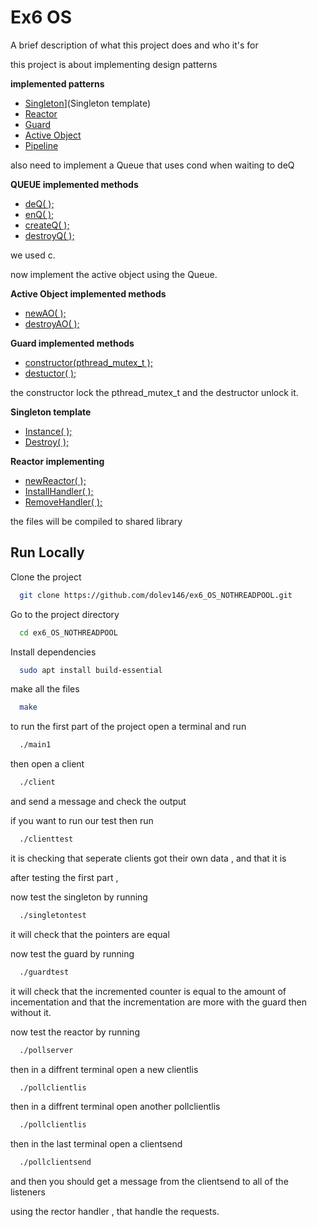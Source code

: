 
# Ex6 OS

A brief description of what this project does and who it's for

this project is about implementing design patterns 

**implemented patterns**

* [Singleton](https://github.com/dolev146/ex6_OS_NOTHREADPOOL/blob/main/singleton.cpp)](Singleton template)
* [Reactor](https://github.com/dolev146/ex6_OS_NOTHREADPOOL/blob/main/reactor.hpp)
* [Guard](https://github.com/dolev146/ex6_OS_NOTHREADPOOL/blob/main/guard.cpp)
* [Active Object](https://github.com/dolev146/ex6_OS_NOTHREADPOOL/blob/main/myActiveObject.h)
* [Pipeline](https://github.com/dolev146/ex6_OS_NOTHREADPOOL/blob/main/Pipeline.h)

also need to implement a Queue that uses cond when waiting to deQ

**QUEUE implemented methods**

* [deQ( );](https://github.com/dolev146/ex6_OS_NOTHREADPOOL/blob/main/blockqueue.c#L22)
* [enQ( );](https://github.com/dolev146/ex6_OS_NOTHREADPOOL/blob/main/blockqueue.c#L22)
* [createQ( );](https://github.com/dolev146/ex6_OS_NOTHREADPOOL/blob/main/blockqueue.c#L39)
* [destroyQ( );](https://github.com/dolev146/ex6_OS_NOTHREADPOOL/blob/main/blockqueue.c#L47)

we used c.

now implement the active object using the Queue.

**Active Object implemented methods**

* [newAO( );](https://github.com/dolev146/ex6_OS_NOTHREADPOOL/blob/main/myActiveObject.c#L12)
* [destroyAO( );](https://github.com/dolev146/ex6_OS_NOTHREADPOOL/blob/main/myActiveObject.c#L12)


**Guard implemented methods**

* [constructor(pthread_mutex_t );](https://github.com/dolev146/ex6_OS_NOTHREADPOOL/blob/main/guard.cpp#L10)
* [destuctor( );](https://github.com/dolev146/ex6_OS_NOTHREADPOOL/blob/main/guard.cpp#L15)

the constructor lock the pthread_mutex_t
and the destructor unlock it.

**Singleton template**

* [Instance( );](https://github.com/dolev146/ex6_OS_NOTHREADPOOL/blob/main/singleton.cpp#L35)
* [Destroy( );]()


**Reactor implementing**

* [newReactor( );](https://github.com/dolev146/ex6_OS_NOTHREADPOOL/blob/main/reactor.cpp#L12)
* [InstallHandler( );](https://github.com/dolev146/ex6_OS_NOTHREADPOOL/blob/main/reactor.cpp#L18)
* [RemoveHandler( );](https://github.com/dolev146/ex6_OS_NOTHREADPOOL/blob/main/reactor.cpp#L32)


the files will be compiled to shared library















## Run Locally

Clone the project

```bash
  git clone https://github.com/dolev146/ex6_OS_NOTHREADPOOL.git
```

Go to the project directory

```bash
  cd ex6_OS_NOTHREADPOOL
```

Install dependencies

```bash
  sudo apt install build-essential
```

make all the files

```bash
  make
```

to run the first part of the project open a terminal and run

```bash
  ./main1
```

then open a client

```bash
  ./client
```

and send a message and check the output 

if you want to run our test then run

```bash
  ./clienttest
```
it is checking that seperate clients got their own data , and that it is 


after testing the first part ,

now test the singleton by running

```bash
  ./singletontest
```

it will check that the pointers are equal

now test the guard by running

```bash
  ./guardtest
```

it will check that the incremented counter is equal to the amount of incementation
and that the incrementation are more with the guard then without it.

now test the reactor by running

```bash
  ./pollserver
```

then in a diffrent terminal open a new clientlis

```bash
  ./pollclientlis
```

then in a diffrent terminal open another pollclientlis

```bash
  ./pollclientlis
```

then in the last terminal open a clientsend

```bash
  ./pollclientsend
```

and then you should get a message from the clientsend to all of the listeners

using the rector handler , that handle the requests.


